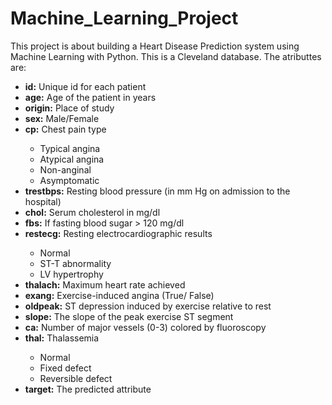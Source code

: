 # Machine_Learning_Project
This project is about building a Heart Disease Prediction system using Machine Learning with Python. This is a Cleveland database. The atributtes are:
<ul>
    <li><strong>id:</strong> Unique id for each patient</li>
    <li><strong>age:</strong> Age of the patient in years</li>
    <li><strong>origin:</strong> Place of study</li>
    <li><strong>sex:</strong> Male/Female</li>
    <li><strong>cp:</strong> Chest pain type</li>
    <ul>
        <li>Typical angina</li>
        <li>Atypical angina</li>
        <li>Non-anginal</li>
        <li>Asymptomatic</li>
    </ul>
    <li><strong>trestbps:</strong> Resting blood pressure (in mm Hg on admission to the hospital)</li>
    <li><strong>chol:</strong> Serum cholesterol in mg/dl</li>
    <li><strong>fbs:</strong> If fasting blood sugar &gt; 120 mg/dl</li>
    <li><strong>restecg:</strong> Resting electrocardiographic results</li>
    <ul>
        <li>Normal</li>
        <li>ST-T abnormality</li>
        <li>LV hypertrophy</li>
    </ul>
    <li><strong>thalach:</strong> Maximum heart rate achieved</li>
    <li><strong>exang:</strong> Exercise-induced angina (True/ False)</li>
    <li><strong>oldpeak:</strong> ST depression induced by exercise relative to rest</li>
    <li><strong>slope:</strong> The slope of the peak exercise ST segment</li>
    <li><strong>ca:</strong> Number of major vessels (0-3) colored by fluoroscopy</li>
    <li><strong>thal:</strong> Thalassemia</li>
    <ul>
        <li>Normal</li>
        <li>Fixed defect</li>
        <li>Reversible defect</li>
    </ul>
    <li><strong>target:</strong> The predicted attribute</li>
</ul>
